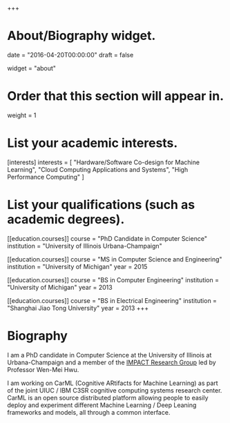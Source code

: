 +++
# About/Biography widget.

date = "2016-04-20T00:00:00"
draft = false

widget = "about"

# Order that this section will appear in.
weight = 1

# List your academic interests.
[interests]
  interests = [
    "Hardware/Software Co-design for Machine Learning",
    "Cloud Computing Applications and Systems",
    "High Performance Computing"
  ]

# List your qualifications (such as academic degrees).
[[education.courses]]
  course = "PhD Candidate in Computer Science"
  institution = "University of Illinois Urbana-Champaign"

[[education.courses]]
  course = "MS in Computer Science and Engineering"
  institution = "University of Michigan"
  year = 2015

[[education.courses]]
  course = "BS in Computer Engineering"
  institution = "University of Michigan"
  year = 2013
 
[[education.courses]]
  course = "BS in Electrical Engineering"
  institution = "Shanghai Jiao Tong University"
  year = 2013
+++

# Biography

I am a PhD candidate in Computer Science at the University of Illinois at Urbana-Champaign and a member of the [IMPACT Research Group](http://impact.crhc.illinois.edu/) led by Professor Wen-Mei Hwu.

I am working on CarML (Cognitive ARtifacts for Machine Learning) as part of the joint UIUC / IBM C3SR cognitive computing systems research center. CarML is an open source distributed platform allowing people to easily deploy and experiment different Machine Learning / Deep Leaning frameworks and models, all through a common interface.
